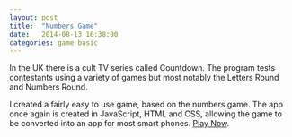 ```yaml
---
layout: post
title:  "Numbers Game"
date:   2014-08-13 16:38:00
categories: game basic
---
```


In the UK there is a cult TV series called Countdown. The program tests contestants using a variety of games but most notably the Letters Round and Numbers Round.

I created a fairly easy to use game, based on the numbers game. The app once again is created in JavaScript, HTML and CSS, allowing the game to be converted into an app for most smart phones.
[Play Now][play-link].

[play-link]: https://payamben.github.io/numbers-game/
